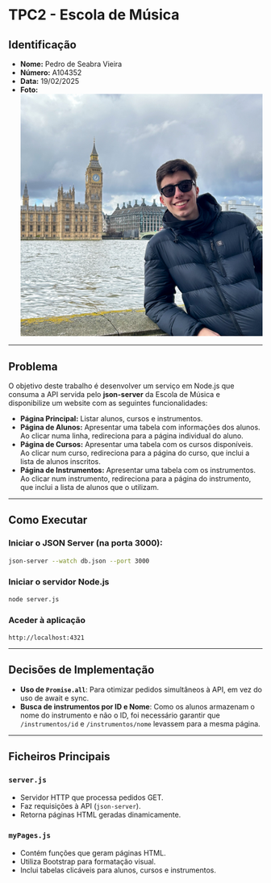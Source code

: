 # TPC2 - Escola de Música

## Identificação
- **Nome:** Pedro de Seabra Vieira
- **Número:** A104352
- **Data:** 19/02/2025
- **Foto:**  
  ![Foto](/assets/img/FotoPerfil.png)

---

## Problema
O objetivo deste trabalho é desenvolver um serviço em Node.js que consuma a API servida pelo **json-server** da Escola de Música e disponibilize um website com as seguintes funcionalidades:

- **Página Principal:** Listar alunos, cursos e instrumentos.
- **Página de Alunos:** Apresentar uma tabela com informações dos alunos. Ao clicar numa linha, redireciona para a página individual do aluno.
- **Página de Cursos:** Apresentar uma tabela com os cursos disponíveis. Ao clicar num curso, redireciona para a página do curso, que inclui a lista de alunos inscritos.
- **Página de Instrumentos:** Apresentar uma tabela com os instrumentos. Ao clicar num instrumento, redireciona para a página do instrumento, que inclui a lista de alunos que o utilizam.

---

## Como Executar
### **Iniciar o JSON Server** (na porta 3000):
```bash
json-server --watch db.json --port 3000
```

### **Iniciar o servidor Node.js**
```bash
node server.js
```

### **Aceder à aplicação**
```
http://localhost:4321
```

---

## Decisões de Implementação
- **Uso de `Promise.all`**: Para otimizar pedidos simultâneos à API, em vez do uso de await e sync.
- **Busca de instrumentos por ID e Nome**: Como os alunos armazenam o nome do instrumento e não o ID, foi necessário garantir que `/instrumentos/id` e `/instrumentos/nome` levassem para a mesma página.
  
---

## Ficheiros Principais

### `server.js`
- Servidor HTTP que processa pedidos GET.
- Faz requisições à API (`json-server`).
- Retorna páginas HTML geradas dinamicamente.

### `myPages.js`
- Contém funções que geram páginas HTML.
- Utiliza Bootstrap para formatação visual.
- Inclui tabelas clicáveis para alunos, cursos e instrumentos.
